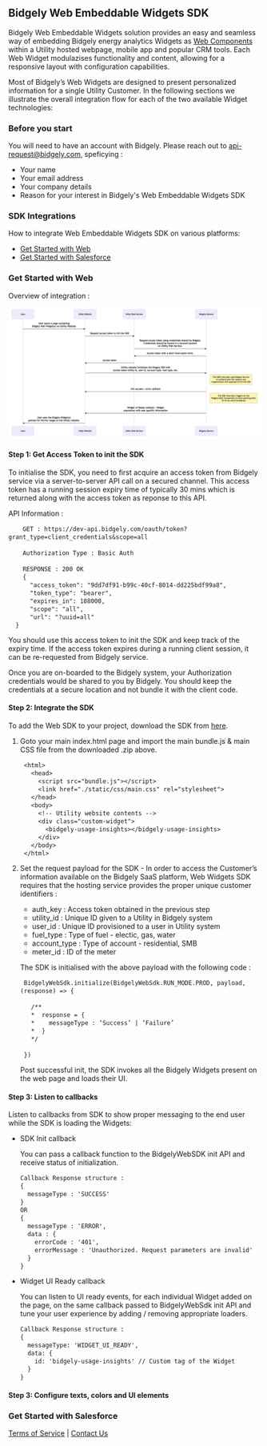 ## Bidgely Web Embeddable Widgets SDK

Bidgely Web Embeddable Widgets solution provides an easy and seamless way of embedding Bidgely energy analytics Widgets as [Web Components](https://developer.mozilla.org/en-US/docs/Web/Web_Components) within a Utility hosted webpage, mobile app and popular CRM tools. Each Web Widget modulazises functionality and content, allowing for a responsive layout with configuration capabilities.

Most of Bidgely’s Web Widgets are designed to present personalized information for a single Utility Customer. 
In the following sections we illustrate the overall integration flow for each of the two available Widget technologies:

### Before you start

You will need to have an account with Bidgely. Please reach out to api-request@bidgely.com, speficying : 
* Your name
* Your email address
* Your company details
* Reason for your interest in Bidgely's Web Embeddable Widgets SDK

### SDK Integrations

How to integrate Web Embeddable Widgets SDK on various platforms: 

* [Get Started with Web](#integrateWeb)
* [Get Started with Salesforce](#integrateSF)

### <a name="integrateWeb"></a> Get Started with Web

Overview of integration :

![alt text](./assets/init-sequence.png)

#### **Step 1: Get Access Token to init the SDK** 

To initialise the SDK, you need to first acquire an access token from Bidgely service via a server-to-server API call on a secured channel. This access token has a running session expiry time of typically 30 mins which is returned along with the access token as reponse to this API.

API Information : 


        GET : https://dev-api.bidgely.com/oauth/token?grant_type=client_credentials&scope=all

        Authorization Type : Basic Auth

        RESPONSE : 200 OK
        {
          "access_token": "9dd7df91-b99c-40cf-8014-dd225bdf99a8",
          "token_type": "bearer",
          "expires_in": 108000,
          "scope": "all",
          "url": "?uuid=all"
      }


You should use this access token to init the SDK and keep track of the expiry time. If the access token expires during a running client session, it can be re-requested from Bidgely service.

Once you are on-boarded to the Bidgely system, your Authorization credentials would be shared to you by Bidgely. You should keep the credentials at a secure location and not bundle it with the client code. 
#### **Step 2: Integrate the SDK**

To add the Web SDK to your project, download the SDK from [here]().

1. Goto your main index.html page and import the main bundle.js & main CSS file from the downloaded .zip above.


        <html>
          <head> 
            <script src="bundle.js"></script>
            <link href="./static/css/main.css" rel="stylesheet">
          </head>
          <body>
            <!-- Utility website contents --> 
            <div class="custom-widget"> 
              <bidgely-usage-insights></bidgely-usage-insights> 
            </div>
          </body> 
        </html>

2. Set the request payload for the SDK - In order to access the Customer’s information available on the Bidgely SaaS platform, Web Widgets SDK requires that the hosting service provides the proper unique customer identifiers :
    *  auth_key : Access token obtained in the previous step 
    *  utility_id :  Unique ID given to a Utility in Bidgely system
    *  user_id : Unique ID provisioned to a user in Utility system
    *  fuel_type : Type of fuel - electic, gas, water
    *  account_type : Type of account - residential, SMB
    *  meter_id : ID of the meter

    The SDK is initialised with the above payload with the following code : 

        BidgelyWebSdk.initialize(BidgelyWebSdk.RUN_MODE.PROD, payload, (response) => {

          /**
          *  response = {
          *    messageType : ‘Success’ | ‘Failure’
          *  }
          */  
          
        })

    Post successful init, the SDK invokes all the Bidgely Widgets present on the web page and loads their UI.

#### **Step 3: Listen to callbacks**

Listen to callbacks from SDK to show proper messaging to the end user while the SDK is loading the Widgets:
   * SDK Init callback 

      You can pass a callback function to the BidgelyWebSDK init API and receive status of initialization. 

      ```
      Callback Response structure :
      {
        messageType : 'SUCCESS'
      }
      OR
      {
        messageType : 'ERROR',
        data : {
          errorCode : '401',
          errorMessage : 'Unauthorized. Request parameters are invalid'
        }
      }
      ```

   * Widget UI Ready callback
     
     You can listen to UI ready events, for each individual Widget added on the page, on the same callback passed to BidgelyWebSdk init API and tune your user experience by adding / removing appropriate loaders.
     

      ```
      Callback Response structure :
      {
        messageType: 'WIDGET_UI_READY',
        data: {
          id: 'bidgely-usage-insights' // Custom tag of the Widget
        }
      }
      ```

#### **Step 3: Configure texts, colors and UI elements**


### <a name="integrateSF"></a> Get Started with Salesforce



[Terms of Service](https://www.bidgely.com/terms-and-conditions/) | 
[Contact Us](https://go.bidgely.com/contact-us)
